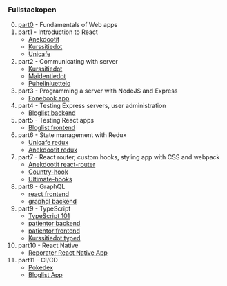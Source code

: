 ### Fullstackopen
0.  [part0](https://github.com/jaakkohurtta/fullstackopen/tree/main/part0) - Fundamentals of Web apps
1.  part1 - Introduction to React
    * [Anekdootit](https://github.com/jaakkohurtta/fullstackopen/tree/main/part1/anekdootit)
    * [Kurssitiedot](https://github.com/jaakkohurtta/fullstackopen/tree/main/part1/kurssitiedot)
    * [Unicafe](https://github.com/jaakkohurtta/fullstackopen/tree/main/part1/unicafe)
2.  part2 - Communicating with server
    * [Kurssitiedot](https://github.com/jaakkohurtta/fullstackopen/tree/main/part2/kurssitiedot)
    * [Maidentiedot](https://github.com/jaakkohurtta/fullstackopen/tree/main/part2/maidentiedot)
    * [Puhelinluettelo](https://github.com/jaakkohurtta/fullstackopen/tree/main/part2/puhelinluettelo)
3. part3 - Programming a server with NodeJS and Express
    * [Fonebook app](https://github.com/jaakkohurtta/fullstackopen/tree/main/part3/fonebook-app)
4. part4 - Testing Express servers, user administration
    * [Bloglist backend](https://github.com/jaakkohurtta/mern-bloglist)
5. part5 - Testing React apps
    * [Bloglist frontend](https://github.com/jaakkohurtta/fullstackopen/tree/main/part5/bloglist-frontend)
6. part6 - State management with Redux
   * [Unicafe redux](https://github.com/jaakkohurtta/fullstackopen/tree/main/part6/unicafe-redux)
   * [Anekdootit redux](https://github.com/jaakkohurtta/fullstackopen/tree/main/part6/anecdotes-redux)
7. part7 - React router, custom hooks, styling app with CSS and webpack
   * [Anekdootit react-router](https://github.com/jaakkohurtta/fullstackopen/tree/main/part7/anecdotes-routed)
   * [Country-hook](https://github.com/jaakkohurtta/fullstackopen/tree/main/part7/country-hook)
   * [Ultimate-hooks](https://github.com/jaakkohurtta/fullstackopen/tree/main/part7/ultimate-hooks)
8. part8 - GraphQL
   * [react frontend](https://github.com/jaakkohurtta/fullstackopen/tree/main/part8/library-frontend)
   * [graphql backend](https://github.com/jaakkohurtta/fullstackopen/tree/main/part8/library-backend)
9. part9 - TypeScript
   * [TypeScript 101](https://github.com/jaakkohurtta/fullstackopen/tree/main/part9/typescript101)
   * [patientor backend](https://github.com/jaakkohurtta/fullstackopen/tree/main/part9/patientor-backend)
   * [patientor frontend](https://github.com/jaakkohurtta/fullstackopen/tree/main/part9/patientor-frontend)
   * [Kurssitiedot typed](https://github.com/jaakkohurtta/fullstackopen/tree/main/part9/kurssitiedot-typed)
10. part10 - React Native
    * [Reporater React Native App](https://github.com/jaakkohurtta/reporater-app)
11. part11 - CI/CD
    * [Pokedex](https://github.com/jaakkohurtta/fso-pokedex)
    * [Bloglist App](https://github.com/jaakkohurtta/fso-bloglist)
